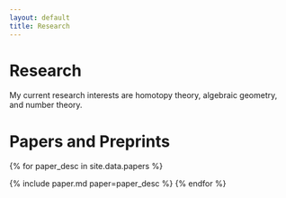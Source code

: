 ```yaml
---
layout: default
title: Research
---
```


# Research

<div markdown="1" class="text-container container bg-light">

My current research interests are homotopy theory, algebraic geometry, and number theory.
</div>

# Papers and Preprints
{% for paper_desc in site.data.papers %}

{% include paper.md paper=paper_desc %}
{% endfor %}



